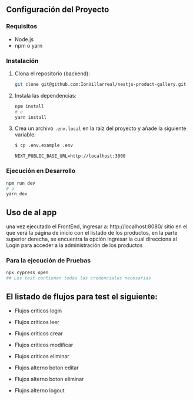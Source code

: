 ## Configuración del Proyecto

### Requisitos

- Node.js
- npm o yarn

### Instalación

1. Clona el repositorio (backend):

   ```bash
   git clone git@github.com:IonVillarreal/nestjs-product-gallery.git
   ```

2. Instala las dependencias:

   ```bash
   npm install
   # o
   yarn install
   ```

3. Crea un archivo `.env.local` en la raíz del proyecto y añade la siguiente variable:

   ```bash
   $ cp .env.example .env
   ```
   
   ```plaintext
   NEXT_PUBLIC_BASE_URL=http://localhost:3000
   ```

### Ejecución en Desarrollo

```bash
npm run dev
# o
yarn dev
```
## Uso de al app

una vez ejecutado el FrontEnd, ingresar a:  http://localhost:8080/  sitio en el que verá la página de inicio con el listado de los productos, en la parte superior derecha, se encuentra la opción ingresar la cual direcciona al Login para acceder a la administración de los productos

### Para la ejecución de Pruebas
``` bash
npx cypress open
## Los test contienen todas las credenciales necesarias
```
## El listado de flujos para test el siguiente:

- Flujos criticos login
- Flujos criticos leer
- Flujos criticos crear
- Flujos criticos modificar
- Flujos criticos eliminar

- Flujos alterno boton editar
- Flujos alterno boton eliminar
- Flujos alterno logout
